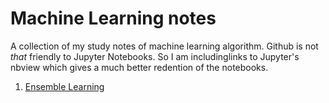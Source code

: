 # Machine Learning notes
A collection of my study notes of machine learning algorithm. Github is not *that* friendly to Jupyter Notebooks. So I am includinglinks to Jupyter's nbview which gives a much better redention of the notebooks. 

1. [Ensemble Learning](https://nbviewer.jupyter.org/github/chang48/Machine-Learning-notes/blob/master/Ensemble-Learning.ipynb)
